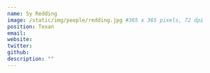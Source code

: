 ```yaml
---
name: Sy Redding
image: /static/img/people/redding.jpg #365 x 365 pixels, 72 dpi
position: Texan
email: 
website: 
twitter: 
github: 
description: ""
---
```


